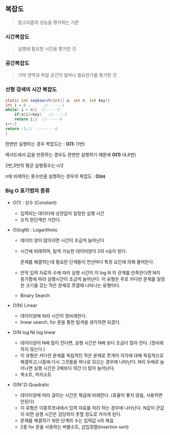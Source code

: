 ## 복잡도

> 알고리즘의 성능을 평가하는 기준



### 시간복잡도

> 실행에 필요한 시간을 평가한 것

### 공간복잡도

> 기억 영역과 파일 공간이 얼마나 필요한가를 평가한 것



### 선형 검색의 시간 복잡도

```java
static int seqSearch(int[] a, int n, int key){
int i = 0 ;      // -----1
while( i < n){  //-----2
	if(a[i]=key)   //-----3
	return i;}  //------4
i++;}
return -1;// ---------6
}
```

한번만 실행하는 경우 복잡도는 : **O(1**) (1번)

메서드에서 값을 반환하는 경우도 한번만 실행하기 때문에 **O(1)** (4,6번)

2번,3번의 평균 실행횟수는 n/2

n에 비례하는 횟수만큼 실행하는 경우의 복잡도 : **O(n)**



### Big O 표기법의 종류

- O(1) : 상수 (Constant)

  - 입력되는 데이터에 상관없이 일정한 실행 시간
  - 오직 한단계만 거친다. 

- O(logN) : Logarithmic

  - 데이터 양이 많아지면 시간이 조금씩 늘어난다

  - 시간에 비례하여, 탐색 가능한 데이터양이 2의 n승이 된다.

    문제를 해결하는데 필요한 단계들이 연산마다 특정 요인에 의해 줄어든다.

  - 만약 입력 자료의 수에 따라 실행 시간이 이 log N 의 관계를 만족한다면 N이 증가함에 따라 실행시간이 조금씩 늘어난다. 이 유형은 주로 커다란 문제를 일정한 크기를 갖는 작은 문제로 쪼갤때 나타나는 유형이다.

  - Binary Search

- O(N) Linear

  - 데이터양에 따라 시간이 정비례한다.
  - linear search, for 문을 통한 탐색을 생각하면 되겠다.

- O(N log N) log linear

  - 데이터양이 N배 많이 진다면, 실행 시간은 N배 보다 조금더 많아 진다. (정비례 하지 않는다.)
  - 이 유형은 커다란 문제를 독립적인 작은 문제로 쪼개어 각각에 대해 독립적으로 해결하고,나중에 다시 그것들을 하나로 모으는 경우에 나타난다. N이 두배로 늘어나면 실행 시간은 2배보다 약간 더 많이 늘어난다.
  - 퀵소트, 머지소트

- O(N^2) Quadratic

  - 데이터양에 따라 걸리는 시간은 제곱에 비례한다. (효율이 좋지 않음, 사용하면 안된다)
  - 이 유형은 이중루프내에서 입력 자료를 처리 하는 경우에 나타난다. N값이 큰값이 되면 실행 시간은 감당하지 못할 정도로 커지게 된다.
  - 문제를 해결하기 위한 단계의 수는 입력값 n의 제곱
  - 2중 for 문을 사용하는 버블소트, 삽입정렬(insertion sort)